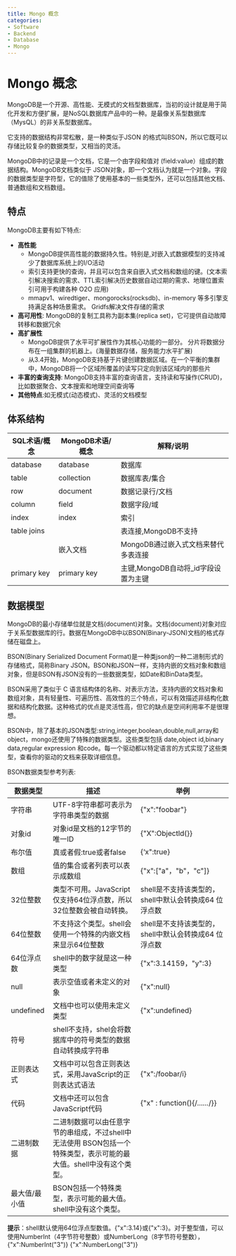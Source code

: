 ```yaml
---
title: Mongo 概念
categories:
- Software
- Backend
- Database
- Mongo
---
```

# Mongo 概念

MongoDB是一个开源、高性能、无模式的文档型数据库，当初的设计就是用于简化开发和方便扩展，是NoSQL数据库产品中的一种。是最像关系型数据库（MysQL）的非关系型数据库。

它支持的数据结构非常松散，是一种类似于JSON 的格式叫BSON，所以它既可以存储比较复杂的数据类型，又相当的灵活。

MongoDB中的记录是一个文档，它是一个由字段和值对 (field:value）组成的数据结构。MongoDB文档类似于 JSON对象，即一个文档认为就是一个对象。字段的数据类型是字符型，它的值除了使用基本的一些类型外，还可以包括其他文档、普通数组和文档数组。

## 特点

MongoDB主要有如下特点:

- **高性能**
    - MongoDB提供高性能的数据持久性。特别是,对嵌入式数据模型的支持减少了数据库系统上的I/O活动
    - 索引支持更快的查询，并且可以包含来自嵌入式文档和数组的键。(文本索引解决搜索的需求、TTL索引解决历史数据自动过期的需求、地理位置索引可用于构建各种 O2O 应用)
    - mmapv1、wiredtiger、mongorocks(rocksdb)、in-memory 等多引擎支持满足各种场景需求。 Gridfs解决文件存储的需求
- **高可用性**: MongoDB的复制工具称为副本集(replica set)，它可提供自动故障转移和数据冗余
- **高扩展性**
    - MongoDB提供了水平可扩展性作为其核心功能的一部分。 分片将数据分布在一组集群的机器上。(海量数据存储，服务能力水平扩展)
    - 从3.4开始，MongoDB支持基于片键创建数据区域。在一个平衡的集群中，MongoDB将一个区域所覆盖的读写只定向到该区域内的那些片
- **丰富的查询支持**: MongoDB支持丰富的查询语言，支持读和写操作(CRUD)，比如数据聚合、文本搜索和地理空间查询等
- **其他特点**:如无模式(动态模式)、灵活的文档模型

## 体系结构

| SQL术语/概念 | MongoDB术语/概念 | 解释/说明                           |
| ------------ | ---------------- | ----------------------------------- |
| database     | database         | 数据库                              |
| table        | collection       | 数据库表/集合                       |
| row          | document         | 数据记录行/文档                     |
| column       | field            | 数据字段/域                         |
| index        | index            | 索引                                |
| table joins  |                  | 表连接,MongoDB不支持                |
|              | 嵌入文档         | MongoDB通过嵌入式文档来替代多表连接 |
| primary key  | primary key      | 主键,MongoDB自动将_id字段设置为主键 |



## 数据模型

MongoDB的最小存储单位就是文档(document)对象。文档(document)对象对应于关系型数据库的行。数据在MongoDB中以BSON(Binary-JSON)文档的格式存储在磁盘上。

BSON(Binary Serialized Document Format)是一种类json的一种二进制形式的存储格式，简称Binary JSON。BSON和JSON一样，支持内嵌的文档对象和数组对象，但是BSON有JSON没有的一些数据类型，如Date和BinData类型。

BSON采用了类似于 C 语言结构体的名称、对表示方法，支持内嵌的文档对象和数组对象，具有轻量性、可遍历性、高效性的三个特点，可以有效描述非结构化数据和结构化数据。这种格式的优点是灵活性高，但它的缺点是空间利用率不是很理想。

BSON中，除了基本的JSON类型:string,integer,boolean,double,null,array和object，mongo还使用了特殊的数据类型。这些类型包括 date,object id,binary data,regular expression 和code。每一个驱动都以特定语言的方式实现了这些类型，查看你的驱动的文档来获取详细信息。

BSON数据类型参考列表:

| 数据类型      | 描述                                                         | 举例                                                  |
| ------------- | ------------------------------------------------------------ | ----------------------------------------------------- |
| 字符串        | UTF-8字符串都可表示为字符串类型的数据                        | {"x":"foobar"}                                        |
| 对象id        | 对象id是文档的12字节的唯一ID                                 | {"X":Objectld(}}                                      |
| 布尔值        | 真或者假:true或者false                                       | {‘x":true}                                            |
| 数组          | 值的集合或者列表可以表示成数组                               | {"x":["a"，"b"，"c"]}                                 |
| 32位整数      | 类型不可用。JavaScript仅支持64位浮点数，所以32位整数会被自动转换。 | shell是不支持该类型的，shell中默认会转换成64 位浮点数 |
| 64位整数      | 不支持这个类型。shell会使用一个特殊的内嵌文档来显示64位整数  | shell是不支持该类型的，shell中默认会转换成64 位浮点数 |
| 64位浮点数    | shell中的数字就是这一种类型                                  | {"x":3.14159，"y":3}                                  |
| null          | 表示空值或者未定义的对象                                     | {"x":null}                                            |
| undefined     | 文档中也可以使用未定义类型                                   | {"x":undefined}                                       |
| 符号          | shell不支持，shel会将数据库中的符号类型的数据自动转换成字符串 |                                                       |
| 正则表达式    | 文档中可以包含正则表达式，采用JavaScript的正则表达式语法     | {"x":/foobar/i}                                       |
| 代码          | 文档中还可以包含JavaScript代码                               | {"x" : function(){/*......*/}}                        |
| 二进制数据    | 二进制数据可以由任意字节的串组成，不过shell中无法使用 BSON包括一个特殊类型，表示可能的最大值。shell中没有这个类型。 |                                                       |
| 最大值/最小值 | BSON包括一个特殊类型，表示可能的最大值。shell中没有这个类型。 |                                                       |

**提示**：shell默认使用64位浮点型数值。{"x":3.14}或{"x":3}。对于整型值，可以使用NumberInt（4字节符号整数）或NumberLong（8字节符号整数），{"x":NumberInt("3")} {"x":NumberLong("3")}



 

 

  